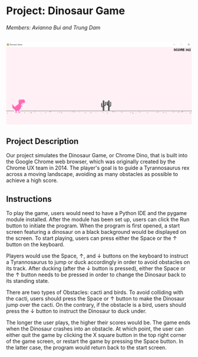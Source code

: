 # Project: Dinosaur Game
###### Members: Avianna Bui and Trung Dam

![Screenshot of Dino Game](dinogame.png)

## Project Description 
Our project simulates the Dinosaur Game, or Chrome Dino, that is built into the Google Chrome web browser, which was originally created by the Chrome UX team in 2014. The player's goal is to guide a Tyrannosaurus rex across a moving landscape, avoiding as many obstacles as possible to achieve a high score. 

## Instructions
To play the game, users would need to have a Python IDE and the pygame module installed. After the module has been set up, users can click the Run button to initiate the program. When the program is first opened, a start screen featuring a dinosaur on a black background would be displayed on the screen. To start playing, users can press either the Space or the ↑ button on the keyboard. 

Players would use the Space, ↑, and ↓ buttons on the keyboard to instruct a Tyrannosaurus to jump or duck accordingly in order to avoid obstacles on its track. After ducking (after the ↓ button is pressed), either the Space or the ↑ button needs to be pressed in order to change the Dinosaur back to its standing state.

There are two types of Obstacles: cacti and birds. To avoid colliding with the cacti, users should press the Space or ↑ button to make the Dinosaur jump over the cacti. On the contrary, if the obstacle is a bird, users should press the ↓ button to instruct the Dinosaur to duck under.

The longer the user plays, the higher their scores would be. The game ends when the Dinosaur crashes into an obstacle. At which point, the user can either quit the game by clicking the X square button in the top right corner of the game screen, or restart the game by pressing the Space button. In the latter case, the program would return back to the start screen.
